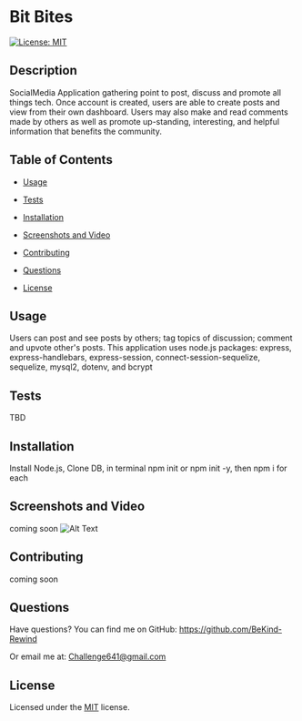 # Bit Bites

[![License: MIT](https://img.shields.io/badge/License-MIT-yellow.svg)](https://choosealicense.com/licenses/mit/)

## Description
SocialMedia Application gathering point to post, discuss and promote all things tech. Once account is created, users are able to create posts and view from their own dashboard. Users may also make and read comments made by others as well as promote up-standing, interesting, and helpful information that benefits the community.

## Table of Contents
  - [Usage](#usage)
  - [Tests](#tests)
  - [Installation](#installation)
  - [Screenshots and Video](#screenshots_video)
  - [Contributing](#contributing)
  - [Questions](#questions)

  - [License](#license)
      


## Usage
Users can post and see posts by others; tag topics of discussion; comment and upvote other's posts. This application uses node.js packages: express, express-handlebars, express-session, connect-session-sequelize, sequelize, mysql2, dotenv, and bcrypt



## Tests
TBD



## Installation
Install Node.js, Clone DB, in terminal npm init or npm init -y, then npm i <package name> for each 


## Screenshots and Video
coming soon
![Alt Text](./images/screenshot.png)



## Contributing
coming soon



## Questions

Have questions?
You can find me on GitHub:
https://github.com/BeKind-Rewind

Or email me at:
Challenge641@gmail.com


## License

Licensed under the [MIT](https://choosealicense.com/licenses/mit/) license.
    